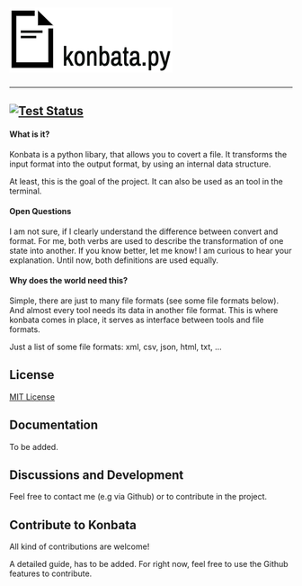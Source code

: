 # <img alt="konbata" src="https://github.com/jzeuner/konbata_images/blob/master/logo.png">
---
[![Test Status](https://travis-ci.org/jzeuner/konbata.svg?branch=master)](https://travis-ci.org/jzeuner/konbata)
---
#### What is it?
Konbata is a python libary, that allows you to covert a file.
It transforms the input format into the output format, by using an internal data structure.

At least, this is the goal of the project.
It can also be used as an tool in the terminal.

#### Open Questions
I am not sure, if I clearly understand the difference between convert and format.
For me, both verbs are used to describe the transformation of one state into another.
If you know better, let me know! I am curious to hear your explanation.
Until now, both definitions are used equally.

#### Why does the world need this?
Simple, there are just to many file formats (see some file formats below).
And almost every tool needs its data in another file format.
This is where konbata comes in place, it serves as interface between tools and file formats.


Just a list of some file formats:
xml, csv, json, html, txt, ...

## License
[MIT License](https://github.com/jzeuner/konbata/blob/master/LICENSE)

## Documentation
To be added.

## Discussions and Development
Feel free to contact me (e.g via Github) or to contribute in the project.

## Contribute to Konbata
All kind of contributions are welcome!

A detailed guide, has to be added. For right now, feel free to use the Github features to contribute.
